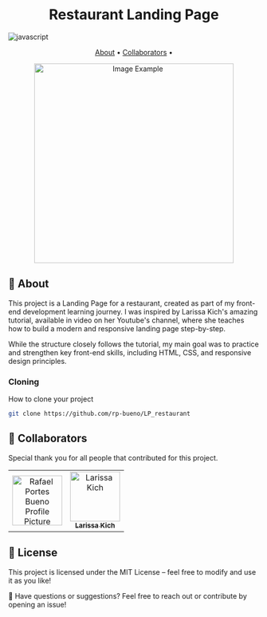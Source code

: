 [JAVASCRIPT__BADGE]: https://img.shields.io/badge/Javascript-000?style=for-the-badge&logo=javascript
[PROJECT__URL]: https://github.com/rp-bueno/LP_restaurant

<h1 align="center" style="font-weight: bold;">Restaurant Landing Page</h1>

![javascript][JAVASCRIPT__BADGE]

<p align="center">
 <a href="#about">About</a> • 
  <a href="#colab">Collaborators</a> •
</p>


<p align="center">
    <img src="https://github.com/rp-bueno/LP_restaurant/issues/1#issue-3024866350" alt="Image Example" width="400px">
</p>

<h2 id="started">📌 About </h2>

This project is a Landing Page for a restaurant, created as part of my front-end development learning journey.
I was inspired by Larissa Kich's amazing tutorial, available in video on her Youtube's channel, where she teaches how to build a modern and responsive landing page step-by-step.

While the structure closely follows the tutorial, my main goal was to practice and strengthen key front-end skills, including HTML, CSS, and responsive design principles.

<h3>Cloning</h3>

How to clone your project

```bash
git clone https://github.com/rp-bueno/LP_restaurant
```

<h2 id="colab">🤝 Collaborators</h2>

Special thank you for all people that contributed for this project.

<table>
  <tr>
    <td align="center">
      <a href="#">
        <img src="https://avatars.githubusercontent.com/u/202191962?v=4" width="100px;" alt="Rafael Portes Bueno Profile Picture"/><br>
        <sub>
          <b></b>
        </sub>
      </a>
    </td>
    <td align="center">
      <a href="#">
        <img src="https://avatars.githubusercontent.com/u/76120366?v=4" width="100px;" alt="Larissa Kich"/><br>
        <sub>
          <b>Larissa Kich</b>
        </sub>
      </a>
    </td>
  </table>

<h2 id="license">📜 License</h2>
  This project is licensed under the MIT License – feel free to modify and use it as you like!

📢 Have questions or suggestions? Feel free to reach out or contribute by opening an issue!
